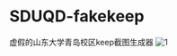 # SDUQD-fakekeep
虚假的山东大学青岛校区keep截图生成器
![1](https://github.com/xin-li-sdu/SDUQD-fakekeep/assets/40687850/59932c79-89f6-4376-87e6-d37474f51b1a)
